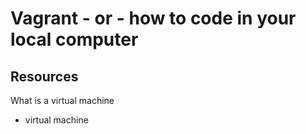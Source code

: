 # Vagrant - or - how to code in your local computer
## Resources
What is a virtual machine
* virtual machine
